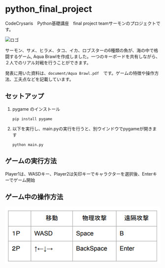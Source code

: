 # python_final_project
CodeCrysaris　Python基礎講座　final project teamサーモンのプロジェクトです。

![ロゴ](images/logo.png)

サーモン、サメ、ヒラメ、タコ、イカ、ロブスターの6種類の魚が、海の中で格闘するゲーム, Aqua Brawlを作成しました。一つのキーボードを共有しながら、２人でのリアル対戦を行うことができます。

発表に用いた資料は、``document/Aqua Brawl.pdf``　です。ゲームの特徴や操作方法、工夫点などを記載しています。

## セットアップ
1. pygame のインストール
    ```
    pip install pygame
    ```

2. 以下を実行し、main.pyの実行を行うと、別ウインドウでpygameが開きます
    ```
    python main.py
    ```

## ゲームの実行方法
Player1は、WASDキー、Player2は矢印キーでキャラクターを選択後、Enterキーでゲーム開始

## ゲーム中の操作方法
![操作方法](document/image/game_key.png)
